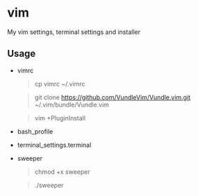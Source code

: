 # vim
My vim settings, terminal settings and installer

## Usage

- vimrc

  > cp vimrc ~/.vimrc
  
  > git clone https://github.com/VundleVim/Vundle.vim.git ~/.vim/bundle/Vundle.vim
  
  > vim +PluginInstall

- bash_profile

- terminal_settings.terminal

- sweeper

  > chmod +x sweeper
  
  > ./sweeper
